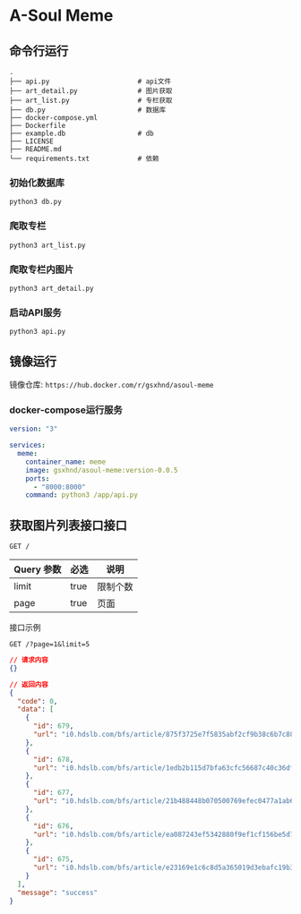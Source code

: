 # A-Soul Meme

## 命令行运行

```shell
.
├── api.py                      # api文件
├── art_detail.py               # 图片获取
├── art_list.py					# 专栏获取
├── db.py						# 数据库
├── docker-compose.yml
├── Dockerfile
├── example.db					# db
├── LICENSE
├── README.md
└── requirements.txt			# 依赖
```

### 初始化数据库

`python3 db.py`

### 爬取专栏

`python3 art_list.py`

### 爬取专栏内图片

`python3 art_detail.py`

### 启动API服务

`python3 api.py`

## 镜像运行

镜像仓库: `https://hub.docker.com/r/gsxhnd/asoul-meme`

### docker-compose运行服务

```yaml
version: "3"

services:
  meme:
    container_name: meme
    image: gsxhnd/asoul-meme:version-0.0.5
    ports:
      - "8000:8000"
    command: python3 /app/api.py
```

## 获取图片列表接口接口

```http
GET /
```

| Query 参数 | 必选 | 说明     |
| :--------- | :--- | -------- |
| limit      | true | 限制个数 |
| page       | true | 页面     |

接口示例

```http
GET /?page=1&limit=5
```

```json
// 请求内容
{}
```

```json
// 返回内容
{
  "code": 0,
  "data": [
    {
      "id": 679,
      "url": "i0.hdslb.com/bfs/article/875f3725e7f5835abf2cf9b38c6b7c887932467e.jpg"
    },
    {
      "id": 678,
      "url": "i0.hdslb.com/bfs/article/1edb2b115d7bfa63cfc56687c40c36df2383b83f.jpg"
    },
    {
      "id": 677,
      "url": "i0.hdslb.com/bfs/article/21b488448b070500769efec0477a1ab6ddccef7f.jpg"
    },
    {
      "id": 676,
      "url": "i0.hdslb.com/bfs/article/ea087243ef5342880f9ef1cf156be5d7c6d6dbaa.jpg"
    },
    {
      "id": 675,
      "url": "i0.hdslb.com/bfs/article/e23169e1c6c8d5a365019d3ebafc19b321065e43.jpg"
    }
  ],
  "message": "success"
}
```

